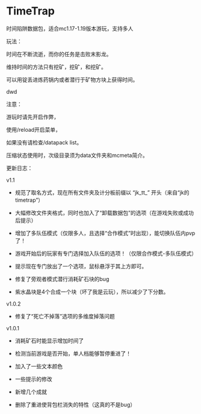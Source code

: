 # TimeTrap
时间陷阱数据包，适合mc1.17-1.19版本游玩，支持多人

玩法：

时间在不断流逝，而你的任务是击败末影龙。

维持时间的方法只有挖矿，挖矿，和挖矿。

可以用锭丢进炼药锅内或者潜行于矿物方块上获得时间。

dwd

注意：

游玩时请先开启作弊，

使用/reload开启菜单，

如果没有请检查/datapack list。

压缩状态使用时，次级目录须为data文件夹和mcmeta简介。


更新日志：

v1.1

+ 规范了取名方式，现在所有文件夹及计分板前缀以 “jk_tt_” 开头（来自“jk的timetrap”）

+ 大幅修改文件夹格式，同时也加入了“卸载数据包”的选项（在游戏失败或成功后提示）

+ 增加了多队伍模式（仅限多人，且选择“合作模式”时出现），能切换队伍内pvp了！

+ 游戏开始后的玩家有专门选择加入队伍的选项！（仅限合作模式-多队伍模式）

+ 提示现在专门放出了一个选项，鼠标悬浮于其上方即可。

+ 修复了旁观者模式潜行消耗矿石块的bug

- 紫水晶块是4个合成一个块（坏了我是云玩），所以减少了下分数。


v1.0.2

+ 修复了“死亡不掉落”选项的多维度掉落问题


v1.0.1

+ 消耗矿石时能显示增加时间了

+ 检测当前游戏是否开始，单人档能够暂停重进了！

+ 加入了一些文本颜色

+ 一些提示的修改

+ 新增几个成就

- 删除了重进使背包栏消失的特性（这真的不是bug）
